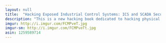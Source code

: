 ```yaml
---
layout: null
title:  "Hacking Exposed Industrial Control Systems: ICS and SCADA Security Secrets & Solutions"
description: "This is a new hacking book dedicated to hacking physical hardware systems that control things we use. It's good if you want to hack an automatic garage door, security cameras, alarm systems, and database mainframes. One time I wanted to leave school, so I used the methods in this book to set off the fire alarm. This book can be very dangerous and should only be used if you are elite."
imgur: http://i.imgur.com/FCMPveT.jpg
imgur-sm: http://i.imgur.com/FCMPveTt.jpg
asin: 1259589714
---
```


